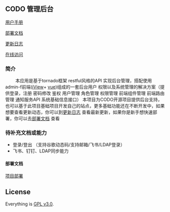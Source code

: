 ## CODO 管理后台

[用户手册](docs/用户手册【管理后台】.md)

[部署文档](docs/deployment.md)

[更新日志](https://github.com/opendevops-cn/codo-admin/releases)

[在线访问](http://demo.opendevops.cn/)

### 简介

&emsp;&emsp; 本应用是基于tornado框架 restful风格的API
实现后台管理，搭配使用admin-f前端([iView](https://www.iviewui.com)+ [vue](https://cn.vuejs.org/))组成的一套后台用户
权限以及系统管理的解决方案（提供登录，注册 密码修改 鉴权 用户管理 角色管理 权限管理 前端组件管理 前端路由管理 通知服务API
系统基础信息接口）
本项目为CODO开源项目提供后台支持，也可以基于此项目基础项目开发自己的站点，更多基础功能还在不断开发中，如果想要查看更新动态，你可以到[更新日志](https://github.com/ss1917/do_mg/releases)
查看最新更新，如果你是新手想快速部署，你可以去[部署文档](https://github.com/opendevops-cn/codo-deploy-docs) 查看

### 待补充文档或能力

- 登录/登出 （支持谷歌动态码/支持邮箱/飞书/LDAP登录）
- 飞书、钉钉、LDAP同步能力


#### 部署文档

[项目部署](docs/deployment.md)

## License

Everything is [GPL v3.0](https://www.gnu.org/licenses/gpl-3.0.html).